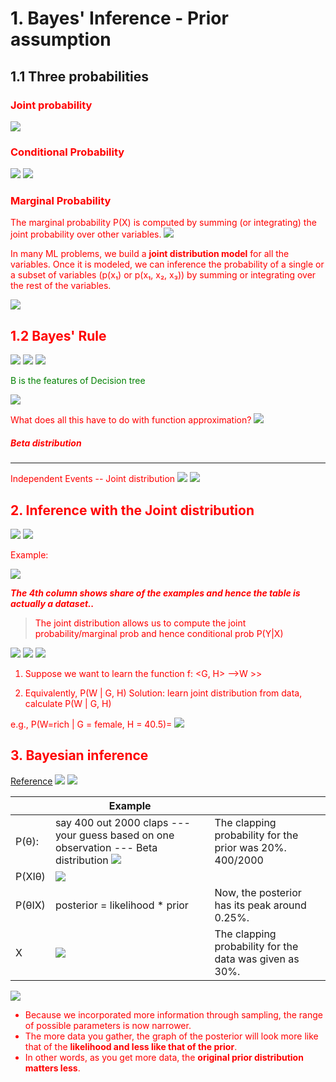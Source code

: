 # 1. Bayes' Inference - Prior assumption

## 1.1 Three probabilities
### <font color='red'>Joint probability</font>  
![](.ML_images/72a180c1.png)  

### <font color='red'>Conditional Probability  
![](.ML_images/3e540a87.png) 
![](.ML_images/77f6f684.png) 

### <font color='red'>Marginal Probability</font>   
The marginal probability P(X) is computed by summing (or integrating) the joint probability over other variables.
![](https://miro.medium.com/max/1400/1*l_fRRvAVcm6ueQ8STOhxUA.jpeg)

In many ML problems, we build a **joint distribution model** for all the variables. Once it is modeled, we can inference the probability of a single or a subset of variables (p(x₁) or p(x₁, x₂, x₃)) by summing or integrating over the rest of the variables.  

![](https://miro.medium.com/max/1400/1*r02pso6WHFOa2UoFZfMbiw.jpeg)

## <font color='red'>1.2 Bayes' Rule  
![](.ML_images/3ce444f9.png)
![](https://miro.medium.com/max/1400/1*a1q29H0SfIAfC7Ozub8XrA.jpeg)
![](.ML_images/c99396e9.png)    

<font color='green'>B is the features of Decision tree  

![](.ML_images/e8bf0714.png)


<font color='red'>What does all this have to do with function approximation?
![](.ML_images/ea0374d7.png)


##### Beta distribution


---
Independent Events -- Joint distribution
![](.ML_images/b9c21d1d.png)
![](.ML_images/71139447.png)

 ## 2. Inference with the Joint distribution
![](.ML_probability_images/aa828c33.png)
![](.ML_probability_images/39d89963.png)

<font color='red'>Example:  

![](.ML_probability_images/f8fbc047.png)  

_**The 4th column shows share of the examples and hence the table is actually a dataset..**_

> <font color='red'>The joint distribution allows us to compute the joint probability/marginal prob and hence conditional prob P(Y|X) 

![](.ML_probability_images/0197a561.png)
![](.ML_probability_images/d18220df.png)
![](.ML_probability_images/5e005ff3.png)


1.	Suppose we want to learn the function f: <G, H> —>W >>

2.	Equivalently, P(W | G, H)   Solution: learn joint distribution from data, calculate P(W | G, H)   

e.g., P(W=rich | G = female, H = 40.5)= ![](.ML_probability_images/8da29a62.png)

## 3. Bayesian inference
[Reference](https://github.com/yz599/2020_2/blob/master/2020/CMU/Bayesian%20Inference%20example.ipynb)
![](https://miro.medium.com/max/1400/1*Y5NJF_SyPD3ogYfWDSz1GQ.png)
![](.ML_probability_images/d6636b73.png)


|   |Example   |  |
|---|---|---|
| P(θ): | say 400 out 2000 claps --- your guess based on one observation --- Beta distribution  ![](.ML_probability_images/b3db0a8a.png)  |The clapping probability for the prior was 20%. 400/2000|
| P(XIθ)| ![](.ML_probability_images/986dbfb1.png)  |
| P(θIX)| posterior = likelihood * prior  |Now, the posterior has its peak around 0.25%.|
|X|![](.ML_probability_images/5e89e5ea.png)|The clapping probability for the data was given as 30%.|

![](.ML_probability_images/790fe553.png)
- Because we incorporated more information through sampling, 
the range of possible parameters is now narrower.   
- The more data you gather, the graph of the posterior will look more like that of the **likelihood and less like that of the prior**.
- In other words, as you get more data, the **original prior distribution matters less**. 